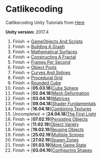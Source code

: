 # Catlikecoding
Catlikecoding Unity Tutorials from [Here](http://catlikecoding.com/unity/tutorials/)

**Unity version:** 2017.4

1.  Finish -> [GameObjects And Scripts](http://catlikecoding.com/unity/tutorials/basics/game-objects-and-scripts/)
2.  Finish -> [Building A Graph](http://catlikecoding.com/unity/tutorials/basics/building-a-graph/)
3.  Finish -> [Mathematical Surfaces](http://catlikecoding.com/unity/tutorials/basics/mathematical-surfaces/)
4.  Finish -> [Constructing A Fractal](http://catlikecoding.com/unity/tutorials/constructing-a-fractal/)
5.  Finish -> [Frames Per Second](http://catlikecoding.com/unity/tutorials/frames-per-second/)
6.  Finish -> [Object Pools](http://catlikecoding.com/unity/tutorials/object-pools/)
7.  Finish -> [Curves And Splines](http://catlikecoding.com/unity/tutorials/curves-and-splines/)
8.  Finish -> [Procedural Grid](http://catlikecoding.com/unity/tutorials/procedural-grid/)
9.  Finish -> [Rounded Cube](http://catlikecoding.com/unity/tutorials/rounded-cube/)
10. Finish -> [**05.03.18**][Cube Sphere](http://catlikecoding.com/unity/tutorials/cube-sphere/)
11. Finish -> [**02.04.18**][Mesh Deformation](http://catlikecoding.com/unity/tutorials/mesh-deformation/)
12. Finish -> [**03.04.18**][Matrices](http://catlikecoding.com/unity/tutorials/rendering/part-1/)
13. Finish -> [**09.04.18**][Shader Fundamentals](http://catlikecoding.com/unity/tutorials/rendering/part-2/)
14. Finish -> [**16.04.18**][Combining Textures](http://catlikecoding.com/unity/tutorials/rendering/part-3/)
15. Uncompleted -> [**24.04.18**][The First Light](http://catlikecoding.com/unity/tutorials/rendering/part-4/)
16. Finish -> [**07.02.19**][Persisting Objects](https://catlikecoding.com/unity/tutorials/object-management/persisting-objects/)
17. Finish -> [**11.02.19**][Object Variety](https://catlikecoding.com/unity/tutorials/object-management/object-variety/)
18. Finish -> [**19.02.19**][Reusing Objects](https://catlikecoding.com/unity/tutorials/object-management/reusing-objects/)
19. Finish -> [**25.02.19**][Multiple Scenes](https://catlikecoding.com/unity/tutorials/object-management/multiple-scenes/)
20. Finish -> [**27.02.19**][Spawn Zones](https://catlikecoding.com/unity/tutorials/object-management/spawn-zones/)
21. Finish -> [**01.03.19**][More Game State](https://catlikecoding.com/unity/tutorials/object-management/more-game-state/)
22. Finish -> [**03.04.19**][Configuring Shapes](https://catlikecoding.com/unity/tutorials/object-management/configuring-shapes/)